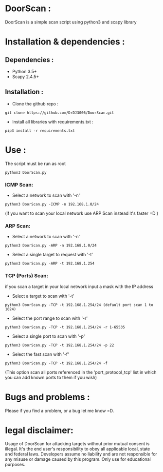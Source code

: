 

# DoorScan :

DoorScan is a simple scan script using python3 and scapy library
# Installation & dependencies :
## Dependencies :
- Python 3.5+
- Scapy 2.4.5+

## Installation :
- Clone the github repo : 
```
git clone https://github.com/DrDJ3006/DoorScan.git
```
- Install all libraries with requirements.txt : 
```
pip3 install -r requirements.txt
```
# Use :
The script must be run as root
```
python3 DoorScan.py
```
### ICMP Scan:
- Select a network to scan with '-n' 
``` 
python3 DoorScan.py -ICMP -n 192.168.1.0/24
```
(if you want to scan your local network use ARP Scan instead it's faster =D )
### ARP Scan:
- Select a network to scan with '-n' 
``` 
python3 DoorScan.py -ARP -n 192.168.1.0/24
``` 
- Select a single target to request with '-t'
``` 
python3 DoorScan.py -ARP -t 192.168.1.254
``` 
### TCP (Ports) Scan:
if you scan a target in your local network input a mask with the IP address 
- Select a target to scan with '-t' 
``` 
python3 DoorScan.py -TCP -t 192.168.1.254/24 (default port scan 1 to 1024) 
``` 
- Select the port range to scan with '-r'
``` 
python3 DoorScan.py -TCP -t 192.168.1.254/24 -r 1-65535
``` 
- Select a single port to scan with '-p'
``` 
python3 DoorScan.py -TCP -t 192.168.1.254/24 -p 22
``` 
- Select the fast scan with '-f'
``` 
python3 DoorScan.py -TCP -t 192.168.1.254/24 -f
```
(This option scan all ports referenced in the 'port_protocol_tcp' list in which you can add known ports to them if you wish)
# Bugs and problems : 
Please if you find a problem, or a bug let me know =D.
# legal disclaimer:
Usage of DoorScan for attacking targets without prior mutual consent is illegal. 
It's the end user's responsibility to obey all applicable local, state and federal laws. Developers assume no liability and are not responsible for any misuse or damage caused by this program. 
Only use for educational purposes.
